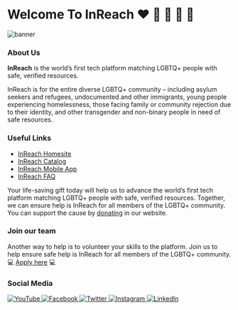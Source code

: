 # Welcome To InReach :heart: :orange_heart: :purple_heart: :green_heart: :yellow_heart:

![banner](/profile/images/banner.png)

### About Us

**InReach** is the world’s first tech platform matching LGBTQ+ people with safe, verified resources.

InReach is for the entire diverse LGBTQ+ community – including asylum seekers and refugees, undocumented and other immigrants, young people experiencing homelessness, those facing family or community rejection due to their identity, and other transgender and non-binary people in need of safe resources.

### Useful Links
- [InReach Homesite](https://inreach.org/)
- [InReach Catalog](https://app.inreach.org/)
- [InReach Mobile App](https://inreach.org/mobile-app/)
- [InReach FAQ](https://inreach.org/faqs/)
  
Your life-saving gift today will help us to advance the world’s first tech platform matching LGBTQ+ people with safe, verified resources. Together, we can ensure help is InReach for all members of the LGBTQ+ community.
You can support the cause by [donating](https://inreach.org/donate/) in our website.


### Join our team

Another way to help is to volunteer your skills to the platform. Join us to help ensure safe help is InReach for all members of the LGBTQ+ community. :computer: [Apply here](https://inreach.org/join-our-team/) :computer:


### Social Media

<a href="https://www.youtube.com/channel/UCJsVS5-0ymo40mRjCe4BIHA" rel="Youtube">![YouTube](https://img.shields.io/badge/YouTube-%23FF0000.svg?style=for-the-badge&logo=YouTube&logoColor=white) <a href="https://www.facebook.com/weareinreach" rel="Facebook">![Facebook](https://img.shields.io/badge/Facebook-%231877F2.svg?style=for-the-badge&logo=Facebook&logoColor=white) <a href="https://twitter.com/weareinreach" rel="Twitter">![Twitter](https://img.shields.io/badge/Twitter-%231DA1F2.svg?style=for-the-badge&logo=Twitter&logoColor=white) <a href="https://www.instagram.com/weareinreach/" rel="Instagram">![Instagram](https://img.shields.io/badge/Instagram-%23E4405F.svg?style=for-the-badge&logo=Instagram&logoColor=white) <a href="https://www.linkedin.com/company/weareinreach/" rel="LinkedIn">![LinkedIn](https://img.shields.io/badge/linkedin-%230077B5.svg?style=for-the-badge&logo=linkedin&logoColor=white)



